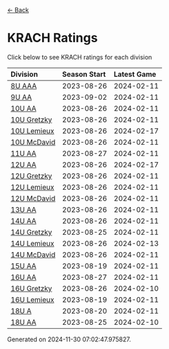 [<- Back](../readme.md)
# KRACH Ratings
Click below to see KRACH ratings for each division

| Division | Season Start | Latest Game |
| :-- | :-- | :-- |
| [8U AAA](8U-AAA-ratings.md) | 2023-08-26 | 2024-02-11 |
| [9U AA](9U-AA-ratings.md) | 2023-09-02 | 2024-02-11 |
| [10U AA](10U-AA-ratings.md) | 2023-08-26 | 2024-02-11 |
| [10U Gretzky](10U-Gretzky-ratings.md) | 2023-08-26 | 2024-02-11 |
| [10U Lemieux](10U-Lemieux-ratings.md) | 2023-08-26 | 2024-02-17 |
| [10U McDavid](10U-McDavid-ratings.md) | 2023-08-26 | 2024-02-11 |
| [11U AA](11U-AA-ratings.md) | 2023-08-27 | 2024-02-11 |
| [12U AA](12U-AA-ratings.md) | 2023-08-26 | 2024-02-17 |
| [12U Gretzky](12U-Gretzky-ratings.md) | 2023-08-26 | 2024-02-11 |
| [12U Lemieux](12U-Lemieux-ratings.md) | 2023-08-26 | 2024-02-11 |
| [12U McDavid](12U-McDavid-ratings.md) | 2023-08-26 | 2024-02-11 |
| [13U AA](13U-AA-ratings.md) | 2023-08-26 | 2024-02-11 |
| [14U AA](14U-AA-ratings.md) | 2023-08-26 | 2024-02-11 |
| [14U Gretzky](14U-Gretzky-ratings.md) | 2023-08-25 | 2024-02-11 |
| [14U Lemieux](14U-Lemieux-ratings.md) | 2023-08-26 | 2024-02-13 |
| [14U McDavid](14U-McDavid-ratings.md) | 2023-08-26 | 2024-02-11 |
| [15U AA](15U-AA-ratings.md) | 2023-08-19 | 2024-02-11 |
| [16U AA](16U-AA-ratings.md) | 2023-08-27 | 2024-02-11 |
| [16U Gretzky](16U-Gretzky-ratings.md) | 2023-08-26 | 2024-02-10 |
| [16U Lemieux](16U-Lemieux-ratings.md) | 2023-08-19 | 2024-02-11 |
| [18U A](18U-A-ratings.md) | 2023-08-20 | 2024-02-11 |
| [18U AA](18U-AA-ratings.md) | 2023-08-25 | 2024-02-10 |

Generated on 2024-11-30 07:02:47.975827.
